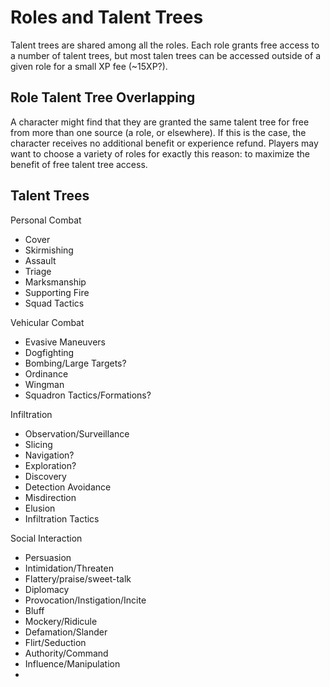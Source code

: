 # Roles and Talent Trees

Talent trees are shared among all the roles. Each role grants free access to a number of talent trees, but most talen trees can be accessed outside of a given role for a small XP fee (~15XP?).

## Role Talent Tree Overlapping

A character might find that they are granted the same talent tree for free from more than one source (a role, or elsewhere). If this is the case, the character receives no additional benefit or experience refund. Players may want to choose a variety of roles for exactly this reason: to maximize the benefit of free talent tree access.

## Talent Trees

Personal Combat
* Cover
* Skirmishing
* Assault
* Triage
* Marksmanship
* Supporting Fire
* Squad Tactics

Vehicular Combat
* Evasive Maneuvers
* Dogfighting
* Bombing/Large Targets?
* Ordinance
* Wingman
* Squadron Tactics/Formations?

Infiltration
* Observation/Surveillance
* Slicing
* Navigation?
* Exploration?
* Discovery
* Detection Avoidance
* Misdirection
* Elusion
* Infiltration Tactics

Social Interaction
* Persuasion
* Intimidation/Threaten
* Flattery/praise/sweet-talk
* Diplomacy
* Provocation/Instigation/Incite
* Bluff
* Mockery/Ridicule
* Defamation/Slander
* Flirt/Seduction
* Authority/Command
* Influence/Manipulation
*
